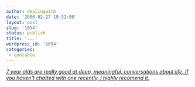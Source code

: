 ```yaml
---
author: dealingwith
date: '2006-02-27 19:32:00'
layout: post
slug: '1054'
status: publish
title: '...'
wordpress_id: '1054'
categories:
 - quotable
---
```


[_7 year olds are really good at deep, meaningful, conversations about life.
If you haven't chatted with one recently, I highly recomend it._][1]

   [1]: http://julievw.blogspot.com/2006/02/velvelta-cheese-and-life-say-whatever.html

